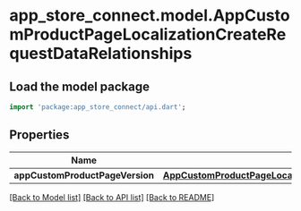 # app_store_connect.model.AppCustomProductPageLocalizationCreateRequestDataRelationships

## Load the model package
```dart
import 'package:app_store_connect/api.dart';
```

## Properties
Name | Type | Description | Notes
------------ | ------------- | ------------- | -------------
**appCustomProductPageVersion** | [**AppCustomProductPageLocalizationCreateRequestDataRelationshipsAppCustomProductPageVersion**](AppCustomProductPageLocalizationCreateRequestDataRelationshipsAppCustomProductPageVersion.md) |  | 

[[Back to Model list]](../README.md#documentation-for-models) [[Back to API list]](../README.md#documentation-for-api-endpoints) [[Back to README]](../README.md)


